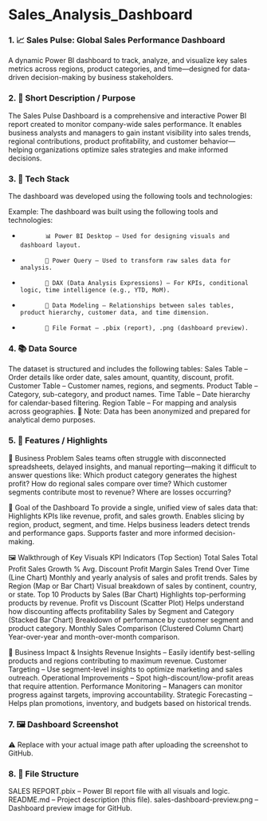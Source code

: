 # Sales_Analysis_Dashboard
### 1.      📈 Sales Pulse: Global Sales Performance Dashboard
A dynamic Power BI dashboard to track, analyze, and visualize key sales metrics across regions, product categories, and time—designed for data-driven decision-making by business stakeholders.


### 2.       📝 Short Description / Purpose
The Sales Pulse Dashboard is a comprehensive and interactive Power BI report created to monitor company-wide sales performance. It enables business analysts and managers to gain instant visibility into sales trends, regional contributions, product profitability, and customer behavior—helping organizations optimize sales strategies and make informed decisions.


### 3.       🧰 Tech Stack
The dashboard was developed using the following tools and technologies:

Example:
The dashboard was built using the following tools and technologies:<br>
*            📊 Power BI Desktop – Used for designing visuals and dashboard layout.
*            🔄 Power Query – Used to transform raw sales data for analysis.
*            🧠 DAX (Data Analysis Expressions) – For KPIs, conditional logic, time intelligence (e.g., YTD, MoM).
*            🔗 Data Modeling – Relationships between sales tables, product hierarchy, customer data, and time dimension.
*            📁 File Format – .pbix (report), .png (dashboard preview).


### 4.      📚 Data Source
The dataset is structured and includes the following tables:
Sales Table – Order details like order date, sales amount, quantity, discount, profit.
Customer Table – Customer names, regions, and segments.
Product Table – Category, sub-category, and product names.
Time Table – Date hierarchy for calendar-based filtering.
Region Table – For mapping and analysis across geographies.
📌 Note: Data has been anonymized and prepared for analytical demo purposes.


### 5.      📌 Features / Highlights
🧩 Business Problem
Sales teams often struggle with disconnected spreadsheets, delayed insights, and manual reporting—making it difficult to answer questions like:
Which product category generates the highest profit?
How do regional sales compare over time?
Which customer segments contribute most to revenue?
Where are losses occurring?

🎯 Goal of the Dashboard
To provide a single, unified view of sales data that:
Highlights KPIs like revenue, profit, and sales growth.
Enables slicing by region, product, segment, and time.
Helps business leaders detect trends and performance gaps.
Supports faster and more informed decision-making.

🖼️ Walkthrough of Key Visuals
KPI Indicators (Top Section)
Total Sales
Total Profit
Sales Growth %
Avg. Discount
Profit Margin
Sales Trend Over Time (Line Chart)
Monthly and yearly analysis of sales and profit trends.
Sales by Region (Map or Bar Chart)
Visual breakdown of sales by continent, country, or state.
Top 10 Products by Sales (Bar Chart)
Highlights top-performing products by revenue.
Profit vs Discount (Scatter Plot)
Helps understand how discounting affects profitability
Sales by Segment and Category (Stacked Bar Chart)
Breakdown of performance by customer segment and product category.
Monthly Sales Comparison (Clustered Column Chart)
Year-over-year and month-over-month comparison.

💼 Business Impact & Insights
Revenue Insights – Easily identify best-selling products and regions contributing to maximum revenue.
Customer Targeting – Use segment-level insights to optimize marketing and sales outreach.
Operational Improvements – Spot high-discount/low-profit areas that require attention.
Performance Monitoring – Managers can monitor progress against targets, improving accountability.
Strategic Forecasting – Helps plan promotions, inventory, and budgets based on historical trends.

### 7.      🖼️ Dashboard Screenshot


⚠️ Replace with your actual image path after uploading the screenshot to GitHub.

### 8.      📁 File Structure
SALES REPORT.pbix – Power BI report file with all visuals and logic.
README.md – Project description (this file).
sales-dashboard-preview.png – Dashboard preview image for GitHub.


